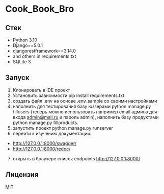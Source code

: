 # Cook_Book_Bro

## Стек

- Python 3.10  
- Django==5.0.1
- djangorestframework==3.14.0
- and others in requirements.txt
- SQLite 3

## Запуск

1. Клонировать в IDE проект
2. Установить зависимости pip install requirements.txt
3. создать файл .env на основе .env_sample со своими настройками
4. наполнить для тестирования базу юззерами python manage.py fillusers
   (теперь можно использовать например email админа для входа admin@mail.ru 
   и пароль admin), наполнить базу продуктами python manage.py fillproducts.
5. запустить проект python manage.py runserver
6. перейти к изучению документации:
 - http://127.0.0.1:8000/swagger/
 - http://127.0.0.1:8000/redoc/
7. открыть в браузере список endpoints http://127.0.0.1:8000/

## Лицензия

MIT
